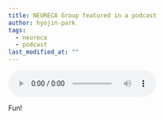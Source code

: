 ```yaml
---
title: NEURECA Group featured in a podcast
author: hyojin-park
tags:
  - neureca
  - podcast
last_modified_at: ""
---
```

<audio controls>
  <source src="https://www.dropbox.com/scl/fi/i5tfp2dqb5my5ztmfrmga/NEURECA_-Neural-Communication-Research.wav?rlkey=ne0omwixv36ak32ccv1sslvh6&dl=0" type="audio/wav">
</audio>

Fun!

